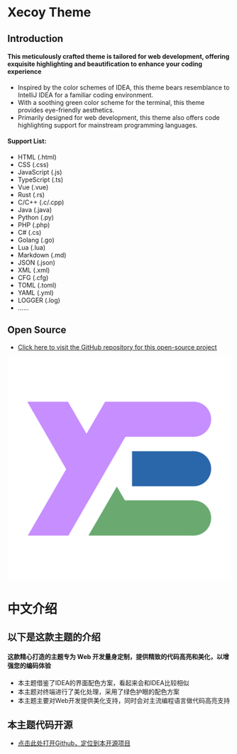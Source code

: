 # Xecoy Theme

## Introduction

#### This meticulously crafted theme is tailored for web development, offering exquisite highlighting and beautification to enhance your coding experience

* Inspired by the color schemes of IDEA, this theme bears resemblance to IntelliJ IDEA for a familiar coding environment.
* With a soothing green color scheme for the terminal, this theme provides eye-friendly aesthetics.
* Primarily designed for web development, this theme also offers code highlighting support for mainstream programming languages.

#### Support List:
* HTML (.html)
* CSS (.css)
* JavaScript (.js)
* TypeScript (.ts)
* Vue (.vue)
* Rust (.rs)
* C/C++ (.c/.cpp)
* Java (.java)
* Python (.py)
* PHP (.php)
* C# (.cs)
* Golang (.go)
* Lua (.lua)
* Markdown (.md)
* JSON (.json)
* XML (.xml)
* CFG (.cfg)
* TOML (.toml)
* YAML (.yml)
* LOGGER (.log)
* ……

## Open Source

* [Click here to visit the GitHub repository for this open-source project](https://github.com/AXH-xy/Xecoy-Web-Theme)

![icon](./icon.png "Xecoy Theme")

# 中文介绍

## 以下是这款主题的介绍

#### 这款精心打造的主题专为 Web 开发量身定制，提供精致的代码高亮和美化，以增强您的编码体验

* 本主题借鉴了IDEA的界面配色方案，看起来会和IDEA比较相似
* 本主题对终端进行了美化处理，采用了绿色护眼的配色方案
* 本主题主要对Web开发提供美化支持，同时会对主流编程语言做代码高亮支持

## 本主题代码开源

* [点击此处打开Github，定位到本开源项目](https://github.com/AXH-xy/Xecoy-Web-Theme)